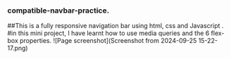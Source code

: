 ### compatible-navbar-practice.

##This is a fully responsive navigation bar using html, css and Javascript .
#in this mini project, I have learnt how to use media queries and the 6 flex-box properties.
![Page screenshot](Screenshot from 2024-09-25 15-22-17.png)

